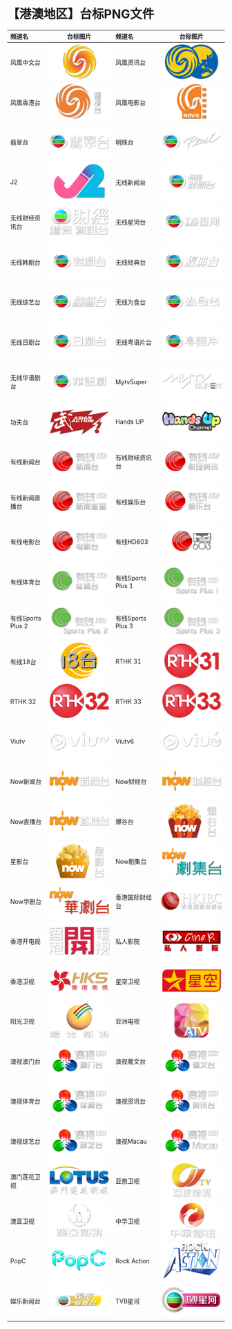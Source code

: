 # 【港澳地区】台标PNG文件
|频道名|台标图片|频道名|台标图片|
|:---|:---:|:---|:---:|
|凤凰中文台|<img src="https://raw.githubusercontent.com/liuyilong80880/tvlog/main/img/Phoenix1.png">|凤凰资讯台|<img src="https://raw.githubusercontent.com/liuyilong80880/tvlog/main/img/Phoenix2.png">|
|凤凰香港台|<img src="https://raw.githubusercontent.com/liuyilong80880/tvlog/main/img/Phoenix3.png">|凤凰电影台|<img src="https://raw.githubusercontent.com/liuyilong80880/tvlog/main/img/Phoenix4.png">|
|翡翠台|<img src="https://raw.githubusercontent.com/liuyilong80880/tvlog/main/img/TVB1.png">|明珠台|<img src="https://raw.githubusercontent.com/liuyilong80880/tvlog/main/img/TVB2.png">|
|J2|<img src="https://raw.githubusercontent.com/liuyilong80880/tvlog/main/img/TVB3.png">|无线新闻台|<img src="https://raw.githubusercontent.com/liuyilong80880/tvlog/main/img/TVB4.png">|
|无线财经资讯台|<img src="https://raw.githubusercontent.com/liuyilong80880/tvlog/main/img/TVB5.png">|无线星河台|<img src="https://raw.githubusercontent.com/liuyilong80880/tvlog/main/img/TVB6.png">|
|无线韩剧台|<img src="https://raw.githubusercontent.com/liuyilong80880/tvlog/main/img/TVB7.png">|无线经典台|<img src="https://raw.githubusercontent.com/liuyilong80880/tvlog/main/img/TVB8.png">|
|无线综艺台|<img src="https://raw.githubusercontent.com/liuyilong80880/tvlog/main/img/TVB9.png">|无线为食台|<img src="https://raw.githubusercontent.com/liuyilong80880/tvlog/main/img/TVB10.png">|
|无线日剧台|<img src="https://raw.githubusercontent.com/liuyilong80880/tvlog/main/img/TVB11.png">|无线粤语片台|<img src="https://raw.githubusercontent.com/liuyilong80880/tvlog/main/img/TVB12.png">|
|无线华语剧台|<img src="https://raw.githubusercontent.com/liuyilong80880/tvlog/main/img/TVB13.png">|MytvSuper|<img src="https://raw.githubusercontent.com/liuyilong80880/tvlog/main/img/TVB14.png">|
|功夫台|<img src="https://raw.githubusercontent.com/liuyilong80880/tvlog/main/img/TVB15.png">|Hands UP|<img src="https://raw.githubusercontent.com/liuyilong80880/tvlog/main/img/TVB16.png">|
|有线新闻台|<img src="https://raw.githubusercontent.com/liuyilong80880/tvlog/main/img/icable1.png">|有线财经资讯台|<img src="https://raw.githubusercontent.com/liuyilong80880/tvlog/main/img/icable2.png">|
|有线新闻直播台|<img src="https://raw.githubusercontent.com/liuyilong80880/tvlog/main/img/icable3.png">|有线娱乐台|<img src="https://raw.githubusercontent.com/liuyilong80880/tvlog/main/img/icable4.png">|
|有线电影台|<img src="https://raw.githubusercontent.com/liuyilong80880/tvlog/main/img/icable5.png">|有线HD603|<img src="https://raw.githubusercontent.com/liuyilong80880/tvlog/main/img/icable6.png">|
|有线体育台|<img src="https://raw.githubusercontent.com/liuyilong80880/tvlog/main/img/icable7.png">|有线Sports Plus 1|<img src="https://raw.githubusercontent.com/liuyilong80880/tvlog/main/img/icable8.png">|
|有线Sports Plus 2|<img src="https://raw.githubusercontent.com/liuyilong80880/tvlog/main/img/icable9.png">|有线Sports Plus 3|<img src="https://raw.githubusercontent.com/liuyilong80880/tvlog/main/img/icable10.png">|
|有线18台|<img src="https://raw.githubusercontent.com/liuyilong80880/tvlog/main/img/icable11.png">|RTHK 31|<img src="https://raw.githubusercontent.com/liuyilong80880/tvlog/main/img/RTHK31.png">|
|RTHK 32|<img src="https://raw.githubusercontent.com/liuyilong80880/tvlog/main/img/RTHK32.png">|RTHK 33|<img src="https://raw.githubusercontent.com/liuyilong80880/tvlog/main/img/RTHK33.png">|
|Viutv|<img src="https://raw.githubusercontent.com/liuyilong80880/tvlog/main/img/viutv.png">|Viutv6|<img src="https://raw.githubusercontent.com/liuyilong80880/tvlog/main/img/viutv6.png">|
|Now新闻台|<img src="https://raw.githubusercontent.com/liuyilong80880/tvlog/main/img/now1.png">|Now财经台|<img src="https://raw.githubusercontent.com/liuyilong80880/tvlog/main/img/now2.png">|
|Now直播台|<img src="https://raw.githubusercontent.com/liuyilong80880/tvlog/main/img/now3.png">|爆谷台|<img src="https://raw.githubusercontent.com/liuyilong80880/tvlog/main/img/now4.png">|
|星影台|<img src="https://raw.githubusercontent.com/liuyilong80880/tvlog/main/img/now5.png">|Now剧集台|<img src="https://raw.githubusercontent.com/liuyilong80880/tvlog/main/img/now6.png">|
|Now华剧台|<img src="https://raw.githubusercontent.com/liuyilong80880/tvlog/main/img/now7.png">|香港国际财经台|<img src="https://raw.githubusercontent.com/liuyilong80880/tvlog/main/img/xggjcj.png">|
|香港开电视|<img src="https://raw.githubusercontent.com/liuyilong80880/tvlog/main/img/xgkai.png">|私人影院|<img src="https://raw.githubusercontent.com/liuyilong80880/tvlog/main/img/sirenyy.png">|
|香港卫视|<img src="https://raw.githubusercontent.com/liuyilong80880/tvlog/main/img/HKS.png">|星空卫视|<img src="https://raw.githubusercontent.com/liuyilong80880/tvlog/main/img/Startv.png">|
|阳光卫视|<img src="https://raw.githubusercontent.com/liuyilong80880/tvlog/main/img/Suntv.png">|亚洲电视|<img src="https://raw.githubusercontent.com/liuyilong80880/tvlog/main/img/ATV.png">|
|澳视澳门台|<img src="https://raw.githubusercontent.com/liuyilong80880/tvlog/main/img/Aoshi1.png">|澳视葡文台|<img src="https://raw.githubusercontent.com/liuyilong80880/tvlog/main/img/Aoshi2.png">|
|澳视体育台|<img src="https://raw.githubusercontent.com/liuyilong80880/tvlog/main/img/Aoshi3.png">|澳视资讯台|<img src="https://raw.githubusercontent.com/liuyilong80880/tvlog/main/img/Aoshi4.png">|
|澳视综艺台|<img src="https://raw.githubusercontent.com/liuyilong80880/tvlog/main/img/Aoshi5.png">|澳视Macau|<img src="https://raw.githubusercontent.com/liuyilong80880/tvlog/main/img/Aoshi6.png">|
|澳门莲花卫视|<img src="https://raw.githubusercontent.com/liuyilong80880/tvlog/main/img/Lotus.png">|亚旅卫视|<img src="https://raw.githubusercontent.com/liuyilong80880/tvlog/main/img/ACTSTV.png">|
|澳亚卫视|<img src="https://raw.githubusercontent.com/liuyilong80880/tvlog/main/img/Aoya.png">|中华卫视|<img src="https://raw.githubusercontent.com/liuyilong80880/tvlog/main/img/CHTV.png">|
|PopC|<img src="https://raw.githubusercontent.com/liuyilong80880/tvlog/main/img/popc.png">|Rock Action|<img src="https://raw.githubusercontent.com/liuyilong80880/tvlog/main/img/rock-action.png">|
|娱乐新闻台|<img src="https://raw.githubusercontent.com/liuyilong80880/tvlog/main/img/TVB17.png">|TVB星河|<img src="https://raw.githubusercontent.com/liuyilong80880/tvlog/main/img/TVBxinghe.png">|
